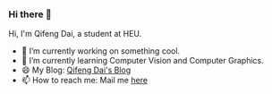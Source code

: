 ### Hi there 👋

Hi, I'm Qifeng Dai, a student at HEU.

- 🔭 I’m currently working on something cool.
- 🌱 I’m currently learning Computer Vision and Computer Graphics.
- 😄 My Blog: [Qifeng Dai's Blog](https://qifengdai.github.io/)
- 📫 How to reach me: Mail me [here](mailto:daiqifeng0511@gmail.com)

<!--
**QifengDai/QifengDai** is a ✨ _special_ ✨ repository because its `README.md` (this file) appears on your GitHub profile.

Here are some ideas to get you started:

- 🔭 I’m currently working on ...
- 🌱 I’m currently learning ...
- 👯 I’m looking to collaborate on ...
- 🤔 I’m looking for help with ...
- 💬 Ask me about ...
- 📫 How to reach me: ...
- 😄 Pronouns: ...
- ⚡ Fun fact: ...
-->
